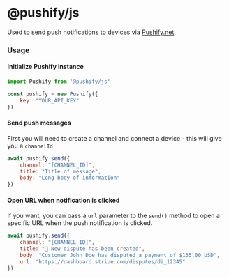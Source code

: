 # @pushify/js

Used to send push notifications to devices via [Pushify.net](https://pushify.net).

### Usage

#### Initialize Pushify instance

```js
import Pushify from '@pushify/js'

const pushify = new Pushify({
    key: "YOUR_API_KEY"
})
```

#### Send push messages

First you will need to create a channel and connect a device - this will give you a `channelId`

```js
await pushify.send({
    channel: "[CHANNEL_ID]",
    title: "Title of message",
    body: "Long body of information"
})
```

#### Open URL when notification is clicked

If you want, you can pass a `url` parameter to the `send()` method to open a specific URL when the push notification is clicked.

```js
await pushify.send({
    channel: "[CHANNEL_ID]",
    title: "💸 New dispute has been created",
    body: "Customer John Doe has disputed a payment of $135.00 USD",
    url: "https://dashboard.stripe.com/disputes/di_12345"
})
```